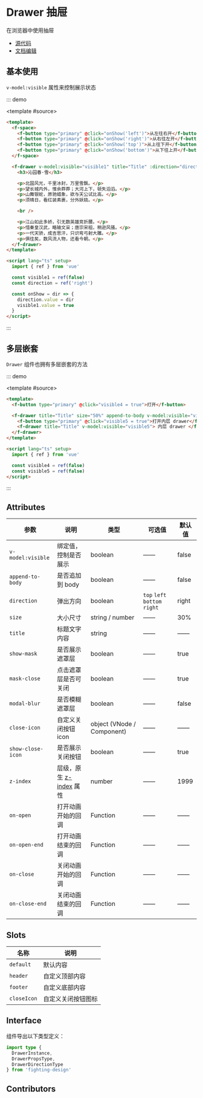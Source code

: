 # Drawer 抽屉

在浏览器中使用抽屉

- [源代码](https://github.com/FightingDesign/fighting-design/tree/master/packages/fighting-design/drawer)
- [文档编辑](https://github.com/FightingDesign/fighting-design/blob/master/docs/docs/components/drawer.md)

## 基本使用

`v-model:visible` 属性来控制展示状态

::: demo

<template #source>
<demo1-vue />
</template>

```html
<template>
  <f-space>
    <f-button type="primary" @click="onShow('left')">从左往右开</f-button>
    <f-button type="primary" @click="onShow('right')">从右往左开</f-button>
    <f-button type="primary" @click="onShow('top')">从上往下开</f-button>
    <f-button type="primary" @click="onShow('bottom')">从下往上开</f-button>
  </f-space>

  <f-drawer v-model:visible="visible1" title="Title" :direction="direction">
    <h3>沁园春·雪</h3>

    <p>北国风光，千里冰封，万里雪飘。</p>
    <p>望长城内外，惟余莽莽；大河上下，顿失滔滔。</p>
    <p>山舞银蛇，原驰蜡象，欲与天公试比高。</p>
    <p>须晴日，看红装素裹，分外妖娆。</p>

    <br />

    <p>江山如此多娇，引无数英雄竞折腰。</p>
    <p>惜秦皇汉武，略输文采；唐宗宋祖，稍逊风骚。</p>
    <p>一代天骄，成吉思汗，只识弯弓射大雕。</p>
    <p>俱往矣，数风流人物，还看今朝。</p>
  </f-drawer>
</template>

<script lang="ts" setup>
  import { ref } from 'vue'

  const visible1 = ref(false)
  const direction = ref('right')

  const onShow = dir => {
    direction.value = dir
    visible1.value = true
  }
</script>
```

:::

## 多层嵌套

`Drawer` 组件也拥有多层嵌套的方法

::: demo

<template #source>
<demo2-vue />
</template>

```html
<template>
  <f-button type="primary" @click="visible4 = true">打开</f-button>

  <f-drawer title="Title" size="50%" append-to-body v-model:visible="visible4">
    <f-button type="primary" @click="visible5 = true">打开内层 drawer</f-button>
    <f-drawer title="Title" v-model:visible="visible5"> 内层 drawer </f-drawer>
  </f-drawer>
</template>

<script lang="ts" setup>
  import { ref } from 'vue'

  const visible4 = ref(false)
  const visible5 = ref(false)
</script>
```

:::

## Attributes

| 参数              | 说明                                                                                | 类型                       | 可选值                        | 默认值 |
| ----------------- | ----------------------------------------------------------------------------------- | -------------------------- | ----------------------------- | ------ |
| `v-model:visible` | 绑定值，控制是否展示                                                                | boolean                    | ——                            | false  |
| `append-to-body`  | 是否追加到 body                                                                     | boolean                    | ——                            | false  |
| `direction`       | 弹出方向                                                                            | boolean                    | `top` `left` `bottom` `right` | right  |
| `size`            | 大小尺寸                                                                            | string / number            | ——                            | 30%    |
| `title`           | 标题文字内容                                                                        | string                     | ——                            | ——     |
| `show-mask`       | 是否展示遮罩层                                                                      | boolean                    | ——                            | true   |
| `mask-close`      | 点击遮罩层是否可关闭                                                                | boolean                    | ——                            | true   |
| `modal-blur`      | 是否模糊遮罩层                                                                      | boolean                    | ——                            | false  |
| `close-icon`      | 自定义关闭按钮 icon                                                                 | object (VNode / Component) | ——                            | ——     |
| `show-close-icon` | 是否展示关闭按钮                                                                    | boolean                    | ——                            | true   |
| `z-index`         | 层级，原生 [z-index](https://developer.mozilla.org/zh-CN/docs/Web/CSS/z-index) 属性 | number                     | ——                            | 1999   |
| `on-open`         | 打开动画开始的回调                                                                  | Function                   | ——                            | ——     |
| `on-open-end`     | 打开动画结束的回调                                                                  | Function                   | ——                            | ——     |
| `on-close`        | 关闭动画开始的回调                                                                  | Function                   | ——                            | ——     |
| `on-close-end`    | 关闭动画结束的回调                                                                  | Function                   | ——                            | ——     |

## Slots

| 名称        | 说明               |
| ----------- | ------------------ |
| `default`   | 默认内容           |
| `header`    | 自定义顶部内容     |
| `footer`    | 自定义底部内容     |
| `closeIcon` | 自定义关闭按钮图标 |

## Interface

组件导出以下类型定义：

```ts
import type {
  DrawerInstance,
  DrawerPropsType,
  DrawerDirectionType
} from 'fighting-design'
```

## Contributors

<a href="https://github.com/Tyh2001" target="_blank">
  <f-avatar round src="https://avatars.githubusercontent.com/u/73180970?v=4" />
</a>

<a href="https://github.com/wang-zhixin" target="_blank">
  <f-avatar round src="https://avatars.githubusercontent.com/u/50623519?v=4" />
</a>

<script setup lang="ts">
  import demo1Vue from './_demos/drawer/demo1.vue'
  import demo2Vue from './_demos/drawer/demo2.vue'
</script>
